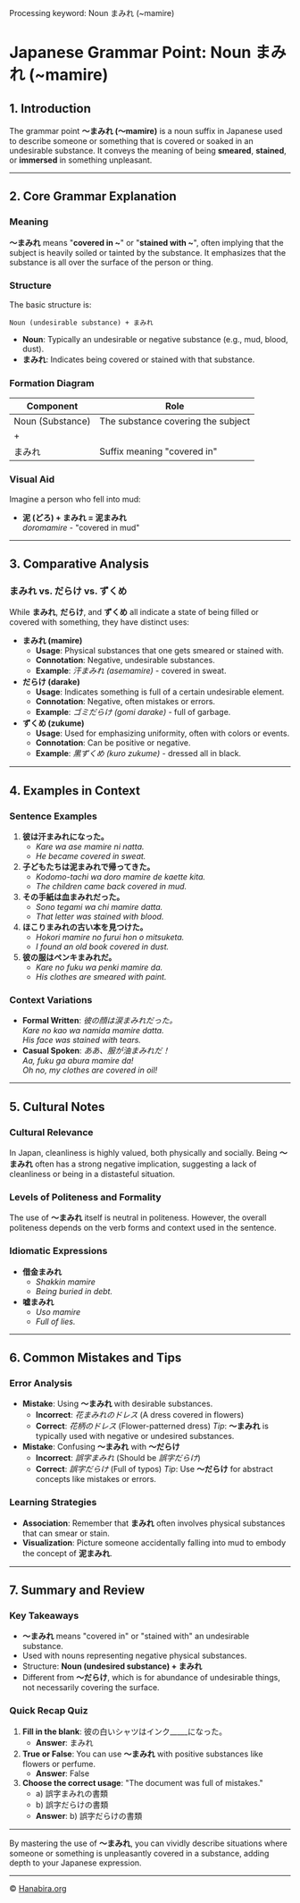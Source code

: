 Processing keyword: Noun まみれ (~mamire)
# Japanese Grammar Point: Noun まみれ (~mamire)

## 1. Introduction
The grammar point **〜まみれ (〜mamire)** is a noun suffix in Japanese used to describe someone or something that is covered or soaked in an undesirable substance. It conveys the meaning of being **smeared**, **stained**, or **immersed** in something unpleasant.

---
## 2. Core Grammar Explanation
### Meaning
**〜まみれ** means "**covered in ~**" or "**stained with ~**", often implying that the subject is heavily soiled or tainted by the substance. It emphasizes that the substance is all over the surface of the person or thing.
### Structure
The basic structure is:
```plaintext
Noun (undesirable substance) + まみれ
```
- **Noun**: Typically an undesirable or negative substance (e.g., mud, blood, dust).
- **まみれ**: Indicates being covered or stained with that substance.
### Formation Diagram
| Component            | Role                                |
|----------------------|-------------------------------------|
| Noun (Substance)     | The substance covering the subject  |
| +                    |                                     |
| まみれ               | Suffix meaning "covered in"          |
### Visual Aid
Imagine a person who fell into mud:
- **泥 (どろ) + まみれ = 泥まみれ**  
  *doromamire* - "covered in mud"
---
## 3. Comparative Analysis
### まみれ vs. だらけ vs. ずくめ
While **まみれ**, **だらけ**, and **ずくめ** all indicate a state of being filled or covered with something, they have distinct uses:
- **まみれ (mamire)**
  - **Usage**: Physical substances that one gets smeared or stained with.
  - **Connotation**: Negative, undesirable substances.
  - **Example**: *汗まみれ (asemamire)* - covered in sweat.
- **だらけ (darake)**
  - **Usage**: Indicates something is full of a certain undesirable element.
  - **Connotation**: Negative, often mistakes or errors.
  - **Example**: *ゴミだらけ (gomi darake)* - full of garbage.
- **ずくめ (zukume)**
  - **Usage**: Used for emphasizing uniformity, often with colors or events.
  - **Connotation**: Can be positive or negative.
  - **Example**: *黒ずくめ (kuro zukume)* - dressed all in black.
---
## 4. Examples in Context
### Sentence Examples
1. **彼は汗まみれになった。**
   - *Kare wa ase mamire ni natta.*
   - *He became covered in sweat.*
2. **子どもたちは泥まみれで帰ってきた。**
   - *Kodomo-tachi wa doro mamire de kaette kita.*
   - *The children came back covered in mud.*
3. **その手紙は血まみれだった。**
   - *Sono tegami wa chi mamire datta.*
   - *That letter was stained with blood.*
4. **ほこりまみれの古い本を見つけた。**
   - *Hokori mamire no furui hon o mitsuketa.*
   - *I found an old book covered in dust.*
5. **彼の服はペンキまみれだ。**
   - *Kare no fuku wa penki mamire da.*
   - *His clothes are smeared with paint.*
### Context Variations
- **Formal Written**: *彼の顔は涙まみれだった。*  
  *Kare no kao wa namida mamire datta.*  
  *His face was stained with tears.*
- **Casual Spoken**: *ああ、服が油まみれだ！*  
  *Aa, fuku ga abura mamire da!*  
  *Oh no, my clothes are covered in oil!*
---
## 5. Cultural Notes
### Cultural Relevance
In Japan, cleanliness is highly valued, both physically and socially. Being **〜まみれ** often has a strong negative implication, suggesting a lack of cleanliness or being in a distasteful situation.
### Levels of Politeness and Formality
The use of **〜まみれ** itself is neutral in politeness. However, the overall politeness depends on the verb forms and context used in the sentence.
### Idiomatic Expressions
- **借金まみれ**
  - *Shakkin mamire*
  - *Being buried in debt.*
- **嘘まみれ**
  - *Uso mamire*
  - *Full of lies.*
---
## 6. Common Mistakes and Tips
### Error Analysis
- **Mistake**: Using **〜まみれ** with desirable substances.
  - **Incorrect**: *花まみれのドレス* (A dress covered in flowers)
  - **Correct**: *花柄のドレス* (Flower-patterned dress)
  *Tip*: **〜まみれ** is typically used with negative or undesired substances.
- **Mistake**: Confusing **〜まみれ** with **〜だらけ**
  - **Incorrect**: *誤字まみれ* (Should be *誤字だらけ*)
  - **Correct**: *誤字だらけ* (Full of typos)
  *Tip*: Use **〜だらけ** for abstract concepts like mistakes or errors.
### Learning Strategies
- **Association**: Remember that **まみれ** often involves physical substances that can smear or stain.
- **Visualization**: Picture someone accidentally falling into mud to embody the concept of **泥まみれ**.
---
## 7. Summary and Review
### Key Takeaways
- **〜まみれ** means "covered in" or "stained with" an undesirable substance.
- Used with nouns representing negative physical substances.
- Structure: **Noun (undesired substance) + まみれ**
- Different from **〜だらけ**, which is for abundance of undesirable things, not necessarily covering the surface.
### Quick Recap Quiz
1. **Fill in the blank**: 彼の白いシャツはインク_____になった。
   - **Answer**: まみれ
2. **True or False**: You can use **〜まみれ** with positive substances like flowers or perfume.
   - **Answer**: False
3. **Choose the correct usage**: "The document was full of mistakes."
   - a) 誤字まみれの書類
   - b) 誤字だらけの書類
   - **Answer**: b) 誤字だらけの書類
---
By mastering the use of **〜まみれ**, you can vividly describe situations where someone or something is unpleasantly covered in a substance, adding depth to your Japanese expression.

---

© [Hanabira.org](https://hanabira.org)
